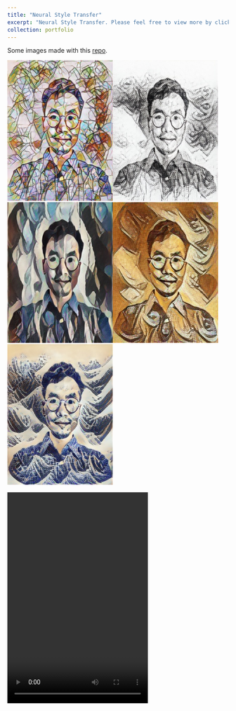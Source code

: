 ```yaml
---
title: "Neural Style Transfer"
excerpt: "Neural Style Transfer. Please feel free to view more by clicking the title.<br/><video src="/images/v2.mp4" width="320" height="240" controls preload></video>"
collection: portfolio
---
```


Some images made with this [repo](https://github.com/dykuang/RealTime-Neural-Style-Transfer-with-TF-Hub).

<img src = './images/tt.png' height="320" width="240"><img src = './images/tt1.jpg' height="320" width="240">
<img src = './images/tt2.jpg' height="320" width="240"><img src = './images/tt3.jpg' height="320" width="240">
<img src = './images/tt4.jpg' height="320" width="240">


<video src="/images/v2.mp4" width="320" height="480" controls preload></video>
